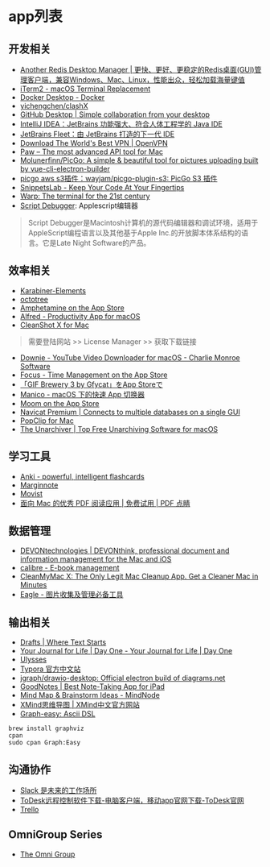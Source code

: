 # app列表

## 开发相关
- [Another Redis Desktop Manager | 更快、更好、更稳定的Redis桌面(GUI)管理客户端，兼容Windows、Mac、Linux，性能出众，轻松加载海量键值](https://goanother.com/cn/)
- [iTerm2 - macOS Terminal Replacement](https://iterm2.com/)
- [Docker Desktop - Docker](https://www.docker.com/products/docker-desktop/)
- [yichengchen/clashX](https://github.com/yichengchen/clashX)
- [GitHub Desktop | Simple collaboration from your desktop](https://desktop.github.com/)
- [IntelliJ IDEA：JetBrains 功能强大、符合人体工程学的 Java IDE](https://www.jetbrains.com/zh-cn/idea/)
- [JetBrains Fleet：由 JetBrains 打造的下一代 IDE](https://www.jetbrains.com/zh-cn/fleet/)
- [Download The World's Best VPN | OpenVPN](https://openvpn.net/download-open-vpn/)
- [Paw – The most advanced API tool for Mac](https://paw.cloud/)
- [Molunerfinn/PicGo: A simple & beautiful tool for pictures uploading built by vue-cli-electron-builder](https://github.com/Molunerfinn/PicGo)
- [picgo aws s3插件：wayjam/picgo-plugin-s3: PicGo S3 插件](https://github.com/wayjam/picgo-plugin-s3)
- [SnippetsLab - Keep Your Code At Your Fingertips](https://www.renfei.org/snippets-lab/)
- [Warp: The terminal for the 21st century](https://www.warp.dev/)
- [Script Debugger](https://latenightsw.com/): Applescript编辑器
> Script Debugger是Macintosh计算机的源代码编辑器和调试环境，适用于AppleScript编程语言以及其他基于Apple Inc.的开放脚本体系结构的语言。它是Late Night Software的产品。

## 效率相关
- [Karabiner-Elements](https://karabiner-elements.pqrs.org/)
- [octotree](https://www.octotree.io/)
- [Amphetamine on the App Store](https://apps.apple.com/us/app/amphetamine/id937984704?mt=12)
- [Alfred - Productivity App for macOS](https://www.alfredapp.com/)
- [CleanShot X for Mac](https://cleanshot.com/)
> 需要登陆网站 >> License Manager >> 获取下载链接
- [Downie - YouTube Video Downloader for macOS - Charlie Monroe Software](https://software.charliemonroe.net/downie/)
- [Focus - Time Management on the App Store](https://apps.apple.com/us/app/focus-time-management/id777233759?mt=12)
- [「GIF Brewery 3 by Gfycat」をApp Storeで](https://apps.apple.com/jp/app/gif-brewery-3-by-gfycat/id1081413713?mt=12)
- [Manico - macOS 下的快速 App 切换器](https://manico.im/)
- [Moom on the App Store](https://apps.apple.com/us/app/moom/id419330170?mt=12)
- [Navicat Premium | Connects to multiple databases on a single GUI](https://www.navicat.com/en/products/navicat-premium)
- [PopClip for Mac](https://pilotmoon.com/popclip/)
- [The Unarchiver | Top Free Unarchiving Software for macOS](https://theunarchiver.com/)


## 学习工具
- [Anki - powerful, intelligent flashcards](https://apps.ankiweb.net/)
- [Marginnote](https://www.marginnote.com/)
- [Movist](https://movistprime.com/)
- [面向 Mac 的优秀 PDF 阅读应用 | 免费试用 | PDF 点睛](https://pdfexpert.com/zh)


## 数据管理
- [DEVONtechnologies | DEVONthink, professional document and information management for the Mac and iOS](https://www.devontechnologies.com/apps/devonthink)
- [calibre - E-book management](https://calibre-ebook.com/)
- [CleanMyMac X: The Only Legit Mac Cleanup App. Get a Cleaner Mac in Minutes](https://cleanmymac.macpaw.com/21?campaign=cmmx_search_brand_ww_al&ci=105097326&adgroupid=5816104326&adpos=&ck=cleanmymac&targetid=kwd-12573386450&match={if:e}&gnetwork=g&creative=432800397793&placement=&placecat=&accname=cmm&gclid=Cj0KCQjwgMqSBhDCARIsAIIVN1WYTCu2ac_ZYKmwoMOQ8V2Va_uhd47y9DBeAYr9VlSLL3Gbas9hWesaAgogEALw_wcB)
- [Eagle - 图片收集及管理必备工具](https://cn.eagle.cool/)


## 输出相关
- [Drafts | Where Text Starts](https://getdrafts.com/)
- [Your Journal for Life | Day One - Your Journal for Life | Day One](https://dayoneapp.com/)
- [Ulysses](https://ulysses.app/)
- [Typora 官方中文站](https://typoraio.cn/)
- [jgraph/drawio-desktop: Official electron build of diagrams.net](https://github.com/jgraph/drawio-desktop)
- [GoodNotes | Best Note-Taking App for iPad](https://www.goodnotes.com/)
- [Mind Map & Brainstorm Ideas - MindNode](https://www.mindnode.com/)
- [XMind思维导图 | XMind中文官方网站](https://www.xmind.cn/)
- [Graph-easy: Ascii DSL](http://bloodgate.com/perl/graph/manual/syntax.html)
```
brew install graphviz
cpan
sudo cpan Graph:Easy
```


## 沟通协作
- [Slack 是未来的工作场所](https://slack.com/intl/zh-cn/)
- [ToDesk远程控制软件下载-电脑客户端，移动app官网下载-ToDesk官网](https://www.todesk.com/download.html)
- [Trello](https://trello.com/)


## OmniGroup Series
- [The Omni Group](https://www.omnigroup.com/)
